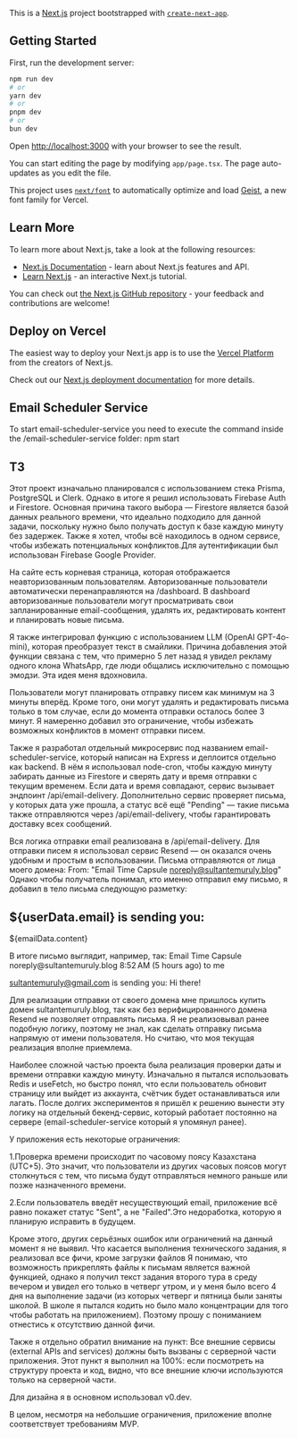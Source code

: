 This is a [Next.js](https://nextjs.org) project bootstrapped with [`create-next-app`](https://nextjs.org/docs/app/api-reference/cli/create-next-app).

## Getting Started

First, run the development server:

```bash
npm run dev
# or
yarn dev
# or
pnpm dev
# or
bun dev
```

Open [http://localhost:3000](http://localhost:3000) with your browser to see the result.

You can start editing the page by modifying `app/page.tsx`. The page auto-updates as you edit the file.

This project uses [`next/font`](https://nextjs.org/docs/app/building-your-application/optimizing/fonts) to automatically optimize and load [Geist](https://vercel.com/font), a new font family for Vercel.

## Learn More

To learn more about Next.js, take a look at the following resources:

- [Next.js Documentation](https://nextjs.org/docs) - learn about Next.js features and API.
- [Learn Next.js](https://nextjs.org/learn) - an interactive Next.js tutorial.

You can check out [the Next.js GitHub repository](https://github.com/vercel/next.js) - your feedback and contributions are welcome!

## Deploy on Vercel

The easiest way to deploy your Next.js app is to use the [Vercel Platform](https://vercel.com/new?utm_medium=default-template&filter=next.js&utm_source=create-next-app&utm_campaign=create-next-app-readme) from the creators of Next.js.

Check out our [Next.js deployment documentation](https://nextjs.org/docs/app/building-your-application/deploying) for more details.

## Email Scheduler Service
To start email-scheduler-service you need to execute the command inside the 
/email-scheduler-service folder: npm start


## ТЗ

Этот проект изначально планировался с использованием стека Prisma, PostgreSQL и Clerk.
Однако в итоге я решил использовать Firebase Auth и Firestore. Основная причина такого выбора — Firestore является базой данных реального времени, что идеально подходило для данной задачи, поскольку нужно было получать доступ к базе каждую минуту без задержек.
Также я хотел, чтобы всё находилось в одном сервисе, чтобы избежать потенциальных конфликтов.Для аутентификации был использован Firebase Google Provider.

На сайте есть корневая страница, которая отображается неавторизованным пользователям.
Авторизованные пользователи автоматически перенаправляются на /dashboard.
В dashboard авторизованные пользователи могут просматривать свои запланированные email-сообщения, удалять их, редактировать контент и планировать новые письма.

Я также интегрировал функцию с использованием LLM (OpenAI GPT-4o-mini), которая преобразует текст в смайлики. Причина добавления этой функции связана с тем, что примерно 5 лет назад я увидел рекламу одного клона WhatsApp, где люди общались исключительно с помощью эмодзи. Эта идея меня вдохновила.

Пользователи могут планировать отправку писем как минимум на 3 минуты вперёд.
Кроме того, они могут удалять и редактировать письма только в том случае, если до момента отправки осталось более 3 минут.
Я намеренно добавил это ограничение, чтобы избежать возможных конфликтов в момент отправки писем.

Также я разработал отдельный микросервис под названием email-scheduler-service, который написан на Express и деплоится отдельно как backend.
В нём я использовал node-cron, чтобы каждую минуту забирать данные из Firestore и сверять дату и время отправки с текущим временем.
Если дата и время совпадают, сервис вызывает эндпоинт /api/email-delivery.
Дополнительно сервис проверяет письма, у которых дата уже прошла, а статус всё ещё "Pending" — такие письма также отправляются через /api/email-delivery, чтобы гарантировать доставку всех сообщений.

Вся логика отправки email реализована в /api/email-delivery.
Для отправки писем я использовал сервис Resend — он оказался очень удобным и простым в использовании.
Письма отправляются от лица моего домена: From: "Email Time Capsule <noreply@sultantemuruly.blog>" Однако чтобы получатель понимал, кто именно отправил ему письмо, я добавил в тело письма следующую разметку: <h2>${userData.email} is sending you:</h2>
<p>${emailData.content}</p> 
В итоге письмо выглядит, например, так:
Email Time Capsule noreply@sultantemuruly.blog
8:52 AM (5 hours ago)
to me

sultantemuruly@gmail.com is sending you:
Hi there!

Для реализации отправки от своего домена мне пришлось купить домен sultantemuruly.blog, так как без верифицированного домена Resend не позволяет отправлять письма.
Я не реализовывал ранее подобную логику, поэтому не знал, как сделать отправку письма напрямую от имени пользователя. Но считаю, что моя текущая реализация вполне приемлема.

Наиболее сложной частью проекта была реализация проверки даты и времени отправки каждую минуту. Изначально я пытался использовать Redis и useFetch, но быстро понял, что если пользователь обновит страницу или выйдет из аккаунта, счётчик будет останавливаться или лагать. После долгих экспериментов я пришёл к решению вынести эту логику на отдельный бекенд-сервис, который работает постоянно на сервере (email-scheduler-service который я упомянул ранее).

У приложения есть некоторые ограничения:

1.Проверка времени происходит по часовому поясу Казахстана (UTC+5).
Это значит, что пользователи из других часовых поясов могут столкнуться с тем, что письма будут отправляться немного раньше или позже назначенного времени.

2.Если пользователь введёт несуществующий email, приложение всё равно покажет статус "Sent", а не "Failed".Это недоработка, которую я планирую исправить в будущем.

Кроме этого, других серьёзных ошибок или ограничений на данный момент я не выявил.
Что касается выполнения технического задания, я реализовал все фичи, кроме загрузки файлов Я понимаю, что возможность прикреплять файлы к письмам является важной функцией, однако я получил текст задания второго тура в среду вечером и увидел его только в четверг утром, и у меня было всего 4 дня на выполнение задачи (из которых четверг и пятница были заняты школой. В школе я пытался кодить но было мало концентрации для того чтобы работать на приложением). Поэтому прошу с пониманием отнестись к отсутствию данной фичи.

Также я отдельно обратил внимание на пункт: Все внешние сервисы (external APIs and services) должны быть вызваны с серверной части приложения.
Этот пункт я выполнил на 100%: если посмотреть на структуру проекта и код, видно, что все внешние ключи используются только на серверной части.

Для дизайна я в основном использовал v0.dev.

В целом, несмотря на небольшие ограничения, приложение вполне соответствует требованиям MVP.
